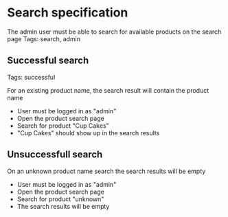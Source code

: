 # Search specification
The admin user must be able to search for available products on the search page
Tags: search, admin

## Successful search
Tags: successful

For an existing product name, the search result will contain the product name

* User must be logged in as "admin"
* Open the product search page
* Search for product "Cup Cakes"
* "Cup Cakes" should show up in the search results


## Unsuccessfull search

On an unknown product name search the search results will be empty

* User must be logged in as "admin"
* Open the product search page
* Search for product "unknown"
* The search results will be empty
